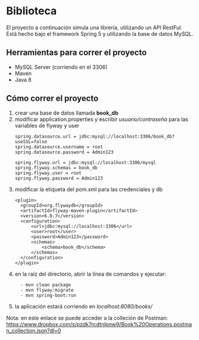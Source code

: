 # Biblioteca 

El proyecto a continuación simula una librería, utilizando un API RestFul. Está hecho bajo el framework Spring 5 y utilizando la base de datos MySQL.  
## Herramientas para correr el proyecto 

- MySQL Server (corriendo en el 3306)
- Maven
- Java 8

## Cómo correr el proyecto
<ol> 
<li>crear una base de datos llamada <strong> book_db</strong></li>
<li>modificar application.properties y escribir <em>usuario/contraseña</em> para las variables de flyway y user</li>
    
    spring.datasource.url = jdbc:mysql://localhost:3306/book_db?useSSL=false
    spring.datasource.username = root
    spring.datasource.password = Admin123
    
    spring.flyway.url = jdbc:mysql://localhost:3306/mysql
    spring.flyway.schemas = book_db
    spring.flyway.user = root
    spring.flyway.password = Admin123
      
  
<li>modificar la etiqueta del pom.xml para las credenciales y db</li>

    <plugin>
      <groupId>org.flywaydb</groupId>
      <artifactId>flyway-maven-plugin</artifactId>
      <version>6.0.7</version>
      <configuration>
          <url>jdbc:mysql://localhost:3306</url>
          <user>root</user>
          <password>Admin123</password>
          <schemas>
              <schema>book_db</schema>
          </schemas>
      </configuration>
    </plugin>

<li> en la raíz del directorio, abrir la línea de comandos y ejecutar:</li>
      
      - mvn clean package
      - mvn flyway:migrate
      - mvn spring-boot:run
      

<li> la aplicación estará corriendo en <em>localhost:8080/books/</em></li>
</ol>

Nota: en este enlace se puede acceder a la colleción de Postman: https://www.dropbox.com/s/pzdk7rcdtnlpnw9/Book%20Operations.postman_collection.json?dl=0